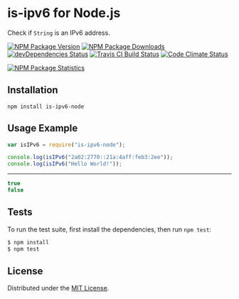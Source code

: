 # is-ipv6 for Node.js

Check if `String` is an IPv6 address.

[![NPM Package Version][npm-package-version-badge]][npm-package-url]
[![NPM Package Downloads][npm-package-downloads-badge]][npm-package-url]
[![devDependencies Status][devDependencies-status-badge]][devDependencies-status-page-url]
[![Travis CI Build Status][travis-ci-build-status-badge]][travis-ci-build-status-page-url]
[![Code Climate Status][code-climate-status-badge]][code-climate-status-page-url]

[![NPM Package Statistics][npm-package-statistics-badge]][npm-package-url]

## Installation

`npm install is-ipv6-node`

## Usage Example

```javascript
var isIPv6 = require("is-ipv6-node");

console.log(isIPv6("2a02:2770::21a:4aff:feb3:2ee"));
console.log(isIPv6("Hello World!"));
```

***

```javascript
true
false
```

## Tests

To run the test suite, first install the dependencies, then run `npm test`:

```bash
$ npm install
$ npm test
```

## License

Distributed under the [MIT License](LICENSE).

[npm-package-version-badge]: https://img.shields.io/npm/v/is-ipv6-node.svg?style=flat-square
[npm-package-downloads-badge]: https://img.shields.io/npm/dm/is-ipv6-node.svg?style=flat-square
[npm-package-url]: https://npmjs.org/package/is-ipv6-node
[devDependencies-status-badge]: https://david-dm.org/AnatoliyGatt/is-ipv6-node/dev-status.svg?style=flat-square
[devDependencies-status-page-url]: https://david-dm.org/AnatoliyGatt/is-ipv6-node#info=devDependencies
[travis-ci-build-status-badge]: https://img.shields.io/travis/AnatoliyGatt/is-ipv6-node.svg?style=flat-square
[travis-ci-build-status-page-url]: https://travis-ci.org/AnatoliyGatt/is-ipv6-node
[code-climate-status-badge]: https://img.shields.io/codeclimate/github/AnatoliyGatt/is-ipv6-node.svg?style=flat-square
[code-climate-status-page-url]: https://codeclimate.com/github/AnatoliyGatt/is-ipv6-node
[npm-package-statistics-badge]: https://nodei.co/npm/telize-node.png?downloads=true&downloadRank=true&stars=true